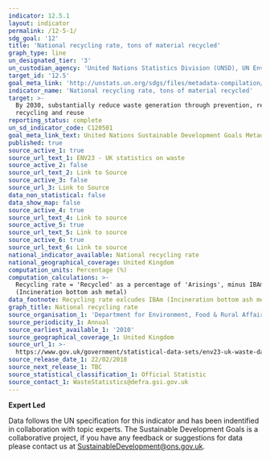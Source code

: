 ```yaml
---
indicator: 12.5.1
layout: indicator
permalink: /12-5-1/
sdg_goal: '12'
title: 'National recycling rate, tons of material recycled'
graph_type: line
un_designated_tier: '3'
un_custodian_agency: 'United Nations Statistics Division (UNSD), UN Environment (UNEP)'
target_id: '12.5'
goal_meta_link: 'http://unstats.un.org/sdgs/files/metadata-compilation/Metadata-Goal-12.pdf'
indicator_name: 'National recycling rate, tons of material recycled'
target: >-
  By 2030, substantially reduce waste generation through prevention, reduction,
  recycling and reuse
reporting_status: complete
un_sd_indicator_code: C120501
goal_meta_link_text: United Nations Sustainable Development Goals Metadata (pdf 782kB)
published: true
source_active_1: true
source_url_text_1: ENV23 - UK statistics on waste
source_active_2: false
source_url_text_2: Link to Source
source_active_3: false
source_url_3: Link to Source
data_non_statistical: false
data_show_map: false
source_active_4: true
source_url_text_4: Link to source
source_active_5: true
source_url_text_5: Link to source
source_active_6: true
source_url_text_6: Link to source
national_indicator_available: National recycling rate
national_geographical_coverage: United Kingdom
computation_units: Percentage (%)
computation_calculations: >-
  Recycling rate = 'Recycled' as a percentage of 'Arisings', minus IBAm
  (Incineration bottom ash metal)
data_footnote: Recycling rate exlcudes IBAm (Incineration bottom ash metal)
graph_title: National recycling rate
source_organisation_1: 'Department for Environment, Food & Rural Affairs (Defra)'
source_periodicity_1: Annual
source_earliest_available_1: '2010'
source_geographical_coverage_1: United Kingdom
source_url_1: >-
  https://www.gov.uk/government/statistical-data-sets/env23-uk-waste-data-and-management
source_release_date_1: 22/02/2018
source_next_release_1: TBC
source_statistical_classification_1: Official Statistic
source_contact_1: WasteStatistics@defra.gsi.gov.uk
---
```

**Expert Led**

Data follows the UN specification for this indicator and has been indentified in collaboration with topic experts. The Sustainable Development Goals is a collaborative project, if you have any feedback or suggestions for data please contact us at <SustainableDevelopment@ons.gov.uk>.